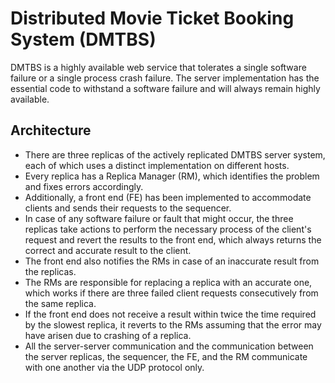 # Distributed Movie Ticket Booking System (DMTBS)

DMTBS is a highly available web service that tolerates a single software failure or a single process crash failure. The server implementation has the essential code to withstand a software failure and will always remain highly available.

## Architecture

- There are three replicas of the actively replicated DMTBS server system, each of which uses a distinct implementation on different hosts.
- Every replica has a Replica Manager (RM), which identifies the problem and fixes errors accordingly.
- Additionally, a front end (FE) has been implemented to accommodate clients and sends their requests to the sequencer.
- In case of any software failure or fault that might occur, the three replicas take actions to perform the necessary process of the client's request and revert the results to the front end, which always returns the correct and accurate result to the client.
- The front end also notifies the RMs in case of an inaccurate result from the replicas.
- The RMs are responsible for replacing a replica with an accurate one, which works if there are three failed client requests consecutively from the same replica.
- If the front end does not receive a result within twice the time required by the slowest replica, it reverts to the RMs assuming that the error may have arisen due to crashing of a replica.
- All the server-server communication and the communication between the server replicas, the sequencer, the FE, and the RM communicate with one another via the UDP protocol only.

